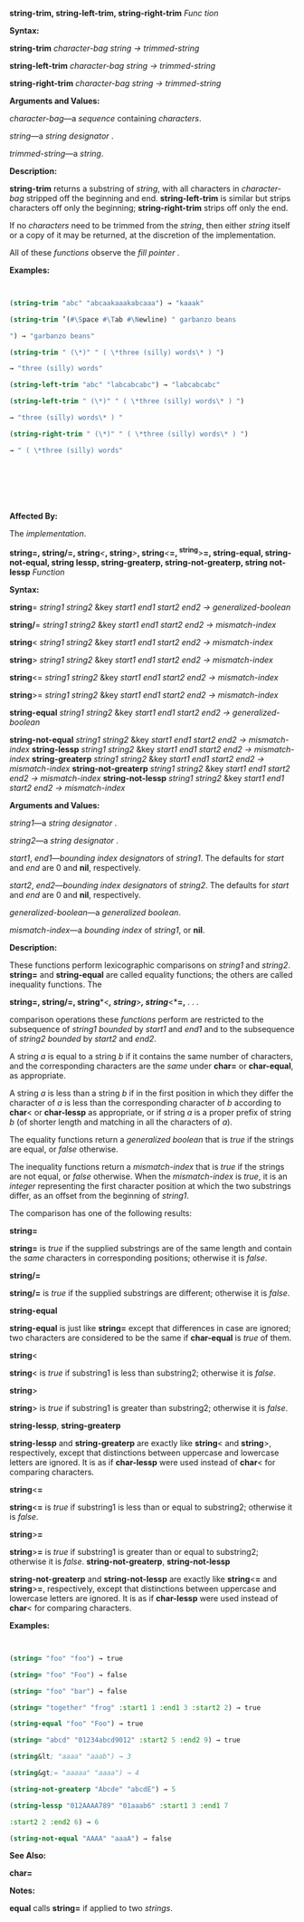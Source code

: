 **string-trim, string-left-trim, string-right-trim** *Func tion* 



**Syntax:** 



**string-trim** *character-bag string → trimmed-string* 



**string-left-trim** *character-bag string → trimmed-string* 



**string-right-trim** *character-bag string → trimmed-string* 



**Arguments and Values:** 



*character-bag*—a *sequence* containing *characters*. 



*string*—a *string designator* . 



*trimmed-string*—a *string*. 



**Description:** 



**string-trim** returns a substring of *string*, with all characters in *character-bag* stripped off the beginning and end. **string-left-trim** is similar but strips characters off only the beginning; **string-right-trim** strips off only the end. 



If no *characters* need to be trimmed from the *string*, then either *string* itself or a copy of it may be returned, at the discretion of the implementation. 



All of these *functions* observe the *fill pointer* . 



**Examples:**
```lisp
 

(string-trim "abc" "abcaakaaakabcaaa") → "kaaak" 

(string-trim ’(#\Space #\Tab #\Newline) " garbanzo beans 

") → "garbanzo beans" 

(string-trim " (\*)" " ( \*three (silly) words\* ) ") 

→ "three (silly) words" 

(string-left-trim "abc" "labcabcabc") → "labcabcabc" 

(string-left-trim " (\*)" " ( \*three (silly) words\* ) ") 

→ "three (silly) words\* ) " 

(string-right-trim " (\*)" " ( \*three (silly) words\* ) ") 

→ " ( \*three (silly) words" 



 

 


```
**Affected By:** 



The *implementation*. 



<b>string=, string/=, string</b><i>&lt;</i><b>, string</b><i>&gt;</i><b>, string</b><i>&lt;</i><b>=, <sup>string</sup></b>&gt;<b>=, string-equal, string-not-equal, string lessp, string-greaterp, string-not-greaterp, string not-lessp</b> <i>Function</i> 



**Syntax:** 



**string**= *string1 string2* &amp;key *start1 end1 start2 end2 → generalized-boolean* 



**string/**= *string1 string2* &amp;key *start1 end1 start2 end2 → mismatch-index* 



**string**&lt; *string1 string2* &amp;key *start1 end1 start2 end2 → mismatch-index* 



**string**&gt; *string1 string2* &amp;key *start1 end1 start2 end2 → mismatch-index* 



**string**&lt;= *string1 string2* &amp;key *start1 end1 start2 end2 → mismatch-index* 



**string**&gt;= *string1 string2* &amp;key *start1 end1 start2 end2 → mismatch-index* 



**string-equal** *string1 string2* &amp;key *start1 end1 start2 end2 → generalized-boolean* 



**string-not-equal** *string1 string2* &amp;key *start1 end1 start2 end2 → mismatch-index* **string-lessp** *string1 string2* &amp;key *start1 end1 start2 end2 → mismatch-index* **string-greaterp** *string1 string2* &amp;key *start1 end1 start2 end2 → mismatch-index* **string-not-greaterp** *string1 string2* &amp;key *start1 end1 start2 end2 → mismatch-index* **string-not-lessp** *string1 string2* &amp;key *start1 end1 start2 end2 → mismatch-index* 



**Arguments and Values:** 



*string1*—a *string designator* . 



*string2*—a *string designator* . 



*start1*, *end1*—*bounding index designators* of *string1*. The defaults for *start* and *end* are 0 and **nil**, respectively. 



*start2*, *end2*—*bounding index designators* of *string2*. The defaults for *start* and *end* are 0 and **nil**, respectively. 



*generalized-boolean*—a *generalized boolean*. 



*mismatch-index*—a *bounding index* of *string1*, or **nil**. 



**Description:** 



These functions perform lexicographic comparisons on *string1* and *string2*. **string=** and **string-equal** are called equality functions; the others are called inequality functions. The 







 



 



**string=, string/=, string***&lt;***, string***&gt;***, string***&lt;***=,** *. . .* 



comparison operations these *functions* perform are restricted to the subsequence of *string1 bounded* by *start1* and *end1* and to the subsequence of *string2 bounded* by *start2* and *end2*. 



A string *a* is equal to a string *b* if it contains the same number of characters, and the corresponding characters are the *same* under **char=** or **char-equal**, as appropriate. 



A string *a* is less than a string *b* if in the first position in which they differ the character of *a* is less than the corresponding character of *b* according to **char**&lt; or **char-lessp** as appropriate, or if string *a* is a proper prefix of string *b* (of shorter length and matching in all the characters of *a*). 



The equality functions return a *generalized boolean* that is *true* if the strings are equal, or *false* otherwise. 



The inequality functions return a *mismatch-index* that is *true* if the strings are not equal, or *false* otherwise. When the *mismatch-index* is *true*, it is an *integer* representing the first character position at which the two substrings differ, as an offset from the beginning of *string1*. 



The comparison has one of the following results: 



**string=** 



**string=** is *true* if the supplied substrings are of the same length and contain the *same* characters in corresponding positions; otherwise it is *false*. 



**string/=** 



**string/=** is *true* if the supplied substrings are different; otherwise it is *false*. 



**string-equal** 



**string-equal** is just like **string=** except that differences in case are ignored; two characters are considered to be the same if **char-equal** is *true* of them. 



**string**&lt; 



**string**&lt; is *true* if substring1 is less than substring2; otherwise it is *false*. 



**string**&gt; 



**string**&gt; is *true* if substring1 is greater than substring2; otherwise it is *false*. 



**string-lessp**, **string-greaterp** 



**string-lessp** and **string-greaterp** are exactly like **string**&lt; and **string**&gt;, respectively, except that distinctions between uppercase and lowercase letters are ignored. It is as if **char-lessp** were used instead of **char**&lt; for comparing characters. 



**string**&lt;**=** 



**string**&lt;**=** is *true* if substring1 is less than or equal to substring2; otherwise it is *false*. 



 



 



**string**&gt;**=** 



**string**&gt;**=** is *true* if substring1 is greater than or equal to substring2; otherwise it is *false*. **string-not-greaterp**, **string-not-lessp** 



**string-not-greaterp** and **string-not-lessp** are exactly like **string**&lt;**=** and **string**&gt;**=**, respectively, except that distinctions between uppercase and lowercase letters are ignored. It is as if **char-lessp** were used instead of **char**&lt; for comparing characters. 



**Examples:**
```lisp
 

(string= "foo" "foo") → true 

(string= "foo" "Foo") → false 

(string= "foo" "bar") → false 

(string= "together" "frog" :start1 1 :end1 3 :start2 2) → true 

(string-equal "foo" "Foo") → true 

(string= "abcd" "01234abcd9012" :start2 5 :end2 9) → true 

(string&lt; "aaaa" "aaab") → 3 

(string&gt;= "aaaaa" "aaaa") → 4 

(string-not-greaterp "Abcde" "abcdE") → 5 

(string-lessp "012AAAA789" "01aaab6" :start1 3 :end1 7 

:start2 2 :end2 6) → 6 

(string-not-equal "AAAA" "aaaA") → false 


```
**See Also:** 



**char=** 



**Notes:** 



**equal** calls **string=** if applied to two *strings*. 



